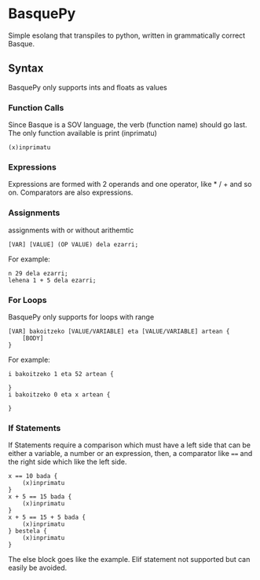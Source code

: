 # BasquePy

Simple esolang that transpiles to python, written in grammatically correct
Basque.

## Syntax

BasquePy only supports ints and floats as values

### Function Calls

Since Basque is a SOV language, the verb (function name) should go last. The
only function available is print (inprimatu)

```
(x)inprimatu
```

### Expressions

Expressions are formed with 2 operands and one operator, like * / + and so on.
Comparators are also expressions.

### Assignments

assignments with or without arithemtic

```
[VAR] [VALUE] (OP VALUE) dela ezarri;
```

For example:

```
n 29 dela ezarri;
lehena 1 + 5 dela ezarri;
```

### For Loops

BasquePy only supports for loops with range

```
[VAR] bakoitzeko [VALUE/VARIABLE] eta [VALUE/VARIABLE] artean {
    [BODY]
}
```

For example:

```
i bakoitzeko 1 eta 52 artean {

}
i bakoitzeko 0 eta x artean {

}
```

### If Statements

If Statements require a comparison which must have a left side that can be
either a variable, a number or an expression, then, a comparator like `==` and
the right side which like the left side.

```
x == 10 bada {
    (x)inprimatu
}
x + 5 == 15 bada {
    (x)inprimatu
}
x + 5 == 15 + 5 bada {
    (x)inprimatu
} bestela {
    (x)inprimatu
}
```

The else block goes like the example. Elif statement not supported but can
easily be avoided.
